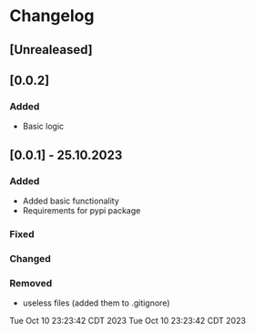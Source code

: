 # Changelog
## [Unrealeased]

## [0.0.2]

### Added 

- Basic logic

## [0.0.1] - 25.10.2023

### Added 

- Added basic functionality
- Requirements for pypi package

### Fixed

### Changed

### Removed

- useless files (added them to .gitignore)

Tue Oct 10 23:23:42 CDT 2023
Tue Oct 10 23:23:42 CDT 2023
